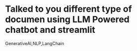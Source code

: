 # Talked to you different type of documen using LLM Powered chatbot and streamlit
GenerativeAI,NLP,LangChain
